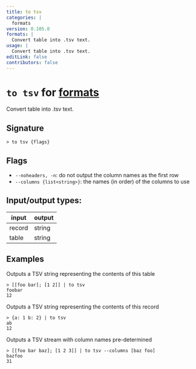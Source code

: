 ```yaml
---
title: to tsv
categories: |
  formats
version: 0.105.0
formats: |
  Convert table into .tsv text.
usage: |
  Convert table into .tsv text.
editLink: false
contributors: false
---
```

<!-- This file is automatically generated. Please edit the command in https://github.com/nushell/nushell instead. -->

# `to tsv` for [formats](/commands/categories/formats.md)

<div class='command-title'>Convert table into .tsv text.</div>

## Signature

```> to tsv {flags} ```

## Flags

 -  `--noheaders, -n`: do not output the column names as the first row
 -  `--columns {list<string>}`: the names (in order) of the columns to use


## Input/output types:

| input  | output |
| ------ | ------ |
| record | string |
| table  | string |
## Examples

Outputs a TSV string representing the contents of this table
```nu
> [[foo bar]; [1 2]] | to tsv
foobar
12

```

Outputs a TSV string representing the contents of this record
```nu
> {a: 1 b: 2} | to tsv
ab
12

```

Outputs a TSV stream with column names pre-determined
```nu
> [[foo bar baz]; [1 2 3]] | to tsv --columns [baz foo]
bazfoo
31

```
